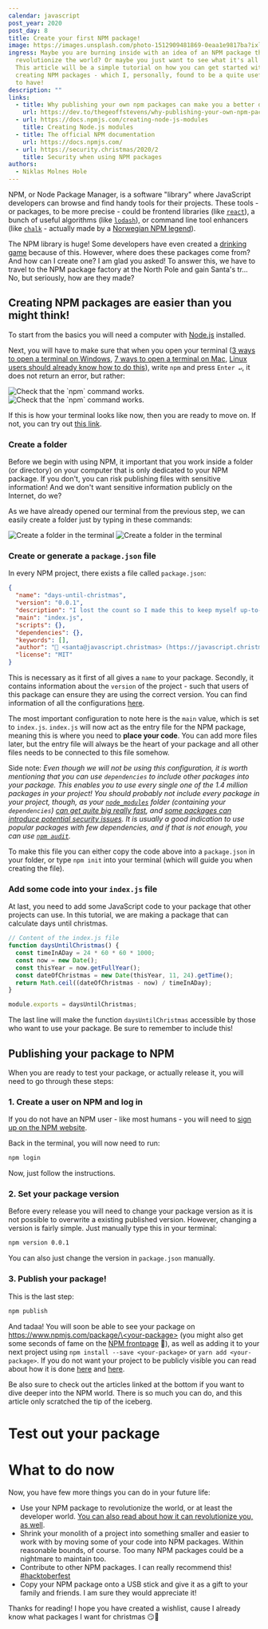 ```yaml
---
calendar: javascript
post_year: 2020
post_day: 8
title: Create your first NPM package!
image: https://images.unsplash.com/photo-1512909481869-0eaa1e9817ba?ixlib=rb-1.2.1&auto=format&fit=crop&w=1350&q=80
ingress: Maybe you are burning inside with an idea of an NPM package that could
  revolutionize the world? Or maybe you just want to see what it's all about?
  This article will be a simple tutorial on how you can get started with
  creating NPM packages - which I, personally, found to be a quite useful skill
  to have!
description: ""
links:
  - title: Why publishing your own npm packages can make you a better developer
    url: https://dev.to/thegeoffstevens/why-publishing-your-own-npm-packages-can-make-you-a-better-developer-2lc6
  - url: https://docs.npmjs.com/creating-node-js-modules
    title: Creating Node.js modules
  - title: The official NPM documentation
    url: https://docs.npmjs.com/
  - url: https://security.christmas/2020/2
    title: Security when using NPM packages
authors:
  - Niklas Molnes Hole
---
```

NPM, or Node Package Manager, is a software "library" where JavaScript developers can browse and find handy tools for their projects. These tools - or packages, to be more precise - could be frontend libraries (like [`react`][react]), a bunch of useful algorithms (like [`lodash`][lodash]), or command line tool enhancers (like [`chalk`][chalk] - actually made by a [Norwegian NPM legend](https://github.com/sindresorhus)).

The NPM library is huge! Some developers have even created a [drinking game](https://npmdrinkinggame.party/) because of this. However, where does these packages come from? And how can I create one? I am glad you asked! To answer this, we have to travel to the NPM package factory at the North Pole and gain Santa's tr... No, but seriously, how are they made?

## Creating NPM packages are easier than you might think!

To start from the basics you will need a computer with [Node.js][node] installed.

Next, you will have to make sure that when you open your terminal ([3 ways to open a terminal on Windows](https://www.wikihow.com/Open-Terminal-in-Windows), [7 ways to open a terminal on Mac](https://www.idownloadblog.com/2019/04/19/ways-open-terminal-mac/), [Linux users should already know how to do this]()), write `npm` and press `Enter ↵`, it does not return an error, but rather:

<img alt="Check that the `npm` command works." class="light-theme-image" src="https://s8.gifyu.com/images/render1607352000960.gif" />
<img alt="Check that the `npm` command works." class="dark-theme-image" src="https://s8.gifyu.com/images/render1607351226314.gif" />

If this is how your terminal looks like now, then you are ready to move on. If not, you can try out [this link](https://docs.npmjs.com/common-errors).

### Create a folder

Before we begin with using NPM, it important that you work inside a folder (or directory) on your computer that is only dedicated to your NPM package. If you don't, you can risk publishing files with sensitive information! And we don't want sensitive information publicly on the Internet, do we?

As we have already opened our terminal from the previous step, we can easily create a folder just by typing in these commands:

<!--
```bash
mkdir name-of-your-package
# This will create a folder (mkdir = make directory)

cd name-of-your-package
# This will move the terminal into the folder (cd = change directory)
```

See how that is done in the GIF below:
-->

<img alt="Create a folder in the terminal" class="light-theme-image" src="https://s8.gifyu.com/images/render1607294686732.gif" />
<img alt="Create a folder in the terminal" class="dark-theme-image" src="https://s8.gifyu.com/images/render1607294600020.gif" />

### Create or generate a `package.json` file

In every NPM project, there exists a file called `package.json`:

```json
{
  "name": "days-until-christmas",
  "version": "0.0.1",
  "description": "I lost the count so I made this to keep myself up-to-date next time",
  "main": "index.js",
  "scripts": {},
  "dependencies": {},
  "keywords": [],
  "author": "🎅 <santa@javascript.christmas> (https://javascript.christmas)",
  "license": "MIT"
}
```

This is necessary as it first of all gives a `name` to your package. Secondly, it contains information about the `version` of the project - such that users of this package can ensure they are using the correct version. You can find information of all the configurations [here](https://docs.npmjs.com/cli/v6/configuring-npm/package-json).

The most important configuration to note here is the `main` value, which is set to `index.js`. `index.js` will now act as the entry file for the NPM package, meaning this is where you need to **place your code**. You can add more files later, but the entry file will always be the heart of your package and all other files needs to be connected to this file somehow.

Side note: _Even though we will not be using this configuration, it is worth mentioning that you can use `dependencies` to include other packages into your package. This enables you to use every single one of the 1.4 million packages in your project! You should probably not include every package in your project, though, as your [`node_modules`](https://docs.npmjs.com/cli/v6/configuring-npm/folders#node-modules) folder (containing your `dependencies`) [can get quite big really fast](https://www.reddit.com/r/node/comments/4z48e2/is_it_normal_to_have_a_100k_files780_mb_in_the/), and [some packages can introduce potential security issues](https://www.trendmicro.com/vinfo/us/security/news/cybercrime-and-digital-threats/hacker-infects-node-js-package-to-steal-from-bitcoin-wallets). It is usually a good indication to use popular packages with few dependencies, and if that is not enough, you can use [`npm audit`](https://docs.npmjs.com/cli/v6/commands/npm-audit)._

To make this file you can either copy the code above into a `package.json` in your folder, or type `npm init` into your terminal (which will guide you when creating the file).

### Add some code into your `index.js` file

At last, you need to add some JavaScript code to your package that other projects can use. In this tutorial, we are making a package that can calculate days until christmas.

```javascript
// Content of the index.js file
function daysUntilChristmas() {
  const timeInADay = 24 * 60 * 60 * 1000;
  const now = new Date();
  const thisYear = now.getFullYear();
  const dateOfChristmas = new Date(thisYear, 11, 24).getTime();
  return Math.ceil((dateOfChristmas - now) / timeInADay);
}

module.exports = daysUntilChristmas;
```

The last line will make the function `daysUntilChristmas` accessible by those who want to use your package. Be sure to remember to include this!

## Publishing your package to NPM

When you are ready to test your package, or actually release it, you will need to go through these steps:

### 1. Create a user on NPM and log in

If you do not have an NPM user - like most humans - you will need to [sign up on the NPM website][npm-signup].

Back in the terminal, you will now need to run:

```bash
npm login
```

Now, just follow the instructions.

### 2. Set your package version

Before every release you will need to change your package version as it is not possible to overwrite a existing published version. However, changing a version is fairly simple. Just manually type this in your terminal:

```bash
npm version 0.0.1
```

You can also just change the version in `package.json` manually.

### 3. Publish your package!

This is the last step:

```bash
npm publish
```

And tadaa! You will soon be able to see your package on [https://www.npmjs.com/package/\<your-package\>](https://www.npmjs.com/package/<your-package>) (you might also get some seconds of fame on the [NPM frontpage](https://www.npmjs.com/) 🤩), as well as adding it to your next project using `npm install --save <your-package>` or `yarn add <your-package>`. If you do not want your project to be publicly visible you can read about how it is done [here](https://docs.npmjs.com/creating-and-publishing-private-packages) and [here](https://docs.npmjs.com/package-scope-access-level-and-visibility).

Be also sure to check out the articles linked at the bottom if you want to dive deeper into the NPM world. There is so much you can do, and this article only scratched the tip of the iceberg.

# Test out your package

# What to do now

Now, you have few more things you can do in your future life:

- Use your NPM package to revolutionize the world, or at least the developer world. [You can also read about how it can revolutionize you, as well](https://dev.to/thegeoffstevens/why-publishing-your-own-npm-packages-can-make-you-a-better-developer-2lc6).
- Shrink your monolith of a project into something smaller and easier to work with by moving some of your code into NPM packages. Within reasonable bounds, of course. Too many NPM packages could be a nightmare to maintain too.
- Contribute to other NPM packages. I can really recommend this! [\#hacktoberfest](https://hacktoberfest.digitalocean.com)
- Copy your NPM package onto a USB stick and give it as a gift to your family and friends. I am sure they would appreciate it!

<!-- Show a demo of how the package is used using an iframe. Use codepen of something -->

<!-- I think I am going to create an actual example as there is much learning in concrete examples -->

Thanks for reading! I hope you have created a wishlist, cause I already know what packages I want for christmas 😏🎅

[react]: https://www.npmjs.com/package/react
[lodash]: https://www.npmjs.com/package/lodash
[chalk]: https://www.npmjs.com/package/chalk
[node]: https://nodejs.org/en/
[npm]: https://www.npmjs.com
[npm-signup]: https://www.npmjs.com/signup
